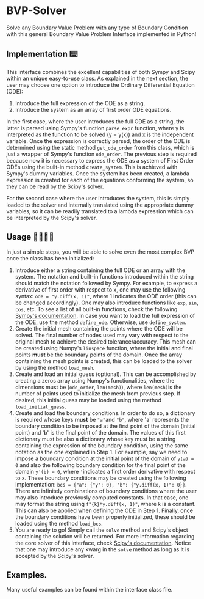 # BVP-Solver
Solve any Boundary Value Problem with any type of Boundary Condition with this general Boundary Value Problem Interface implemented in Python!

## Implementation ⌨️
This interface combines the excellent capabilities of both Sympy and Scipy within an unique easy-to-use class. As explained in the next section, the user may choose one option to introduce the Ordinary Differential Equation (ODE):
  1. Introduce the full expression of the ODE as a string.
  2. Introduce the system as an array of first order ODE equations.
 
In the first case, where the user introduces the full ODE as a string, the latter is parsed using Sympy's function `parse_expr` function, where y is interpreted as the function to be solved (y = y(x)) and x is the independent variable. Once the expression is correctly parsed, the order of the ODE is determined using the static method `get_ode_order` from this class, which is just a wrapper of Sympy's function `ode_order`. The previous step is required because now it is necessary to express the ODE as a system of First Order ODEs using the built-in method `create_system`. This is achieved with Sympy's dummy variables. Once the system has been created, a lambda expression is created for each of the equations conforming the system, so they can be read by the Scipy's solver.

For the second case where the user introduces the system, this is simply loaded to the solver and internally translated using the appropriate dummy variables, so it can be readily translated to a lambda expression which can be interpreted by the Scipy's solver.

## Usage 👨‍💻👩‍💻
In just a simple steps, you will be able to solve even the most complex BVP once the class has been initialized:

  1. Introduce either a string containing the full ODE or an array with the system. The notation and built-in functions introduced within the string should match             the notation followed by Sympy. For example, to express a derivative of first order with respect to x, one may use the following syntax: `ode = "y.diff(x, 1)"`, where 1 indicates the ODE order (this can be changed accordingly). One may also introduce functions like `exp`, `sin`, `cos`, etc. To see a list of all built-in functions, check the following [Sympy's documentation](https://docs.sympy.org/latest/modules/functions/index.html#contents). In case you want to load the full expression of the ODE, use the method `define_ode`. Otherwise, use `define_system`.
  2. Create the initial mesh containing the points where the ODE will be solved. The final number of nodes used may vary with respect to the original mesh to achieve the desired tolerance/accuracy. This mesh can be created using Numpy's `linspace` function, where the initial and final points **must** be the boundary points of the domain. Once the array containing the mesh points is created, this can be loaded to the solver by using the method `load_mesh`.
  3. Create and load an initial guess (optional). This can be accomplished by creating a zeros array using Numpy's functionalities, where the dimensions must be (`ode_order`, `len(mesh)`), where `len(mesh)`is the number of points used to initialize the mesh from previous step. If desired, this initial guess may be loaded using the method `load_initial_guess`.
  4. Create and load the boundary conditions. In order to do so, a dictionary is required whose keys **must** be `"a"`and `"b"`, where 'a' represents the boundary condition to be imposed at the first point of the domain (initial point) and 'b' is the final point of the domain. The values of this first dictionary must be also a dictionary whose key must be a string containing the expression of the boundary condition, using the same notation as the one explained in Step 1. For example, say we need to impose a boundary condition at the initial point of the domain of `y(a) = 0` and also the following boundary condition for the final point of the domain `y'(b) = 0`, where `'`indicates a first order derivative with respect to x. These boundary conditions may be created using the following implementation: `bcs = {"a": {"y": 0}, "b": {"y.diff(x, 1)": 0}}`. There are infinitely combinations of boundary conditions where the user may also introduce previously computed constants. In that case, one may format the string using `f"{k}*y.diff(x, 1)"`, where `k` is a constant. This can also be applied when defining the ODE in Step 1. Finally, once the boundary conditions have been properly initialized, these should be loaded using the method `load_bcs`.
  5. You are ready to go! Simply call the `solve` method and Scipy's object containing the solution will be returned. For more information regarding the core solver of this interface, check [Scipy's documentation](https://docs.scipy.org/doc/scipy/reference/generated/scipy.integrate.solve_bvp.html). Notice that one may introduce any kwarg in the `solve` method as long as it is accepted by the Scipy's solver.

## Examples.
Many useful examples can be found within the interface class file.

